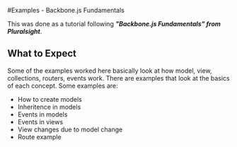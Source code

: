 #Examples - Backbone.js Fundamentals

This was done as a tutorial following **_"Backbone.js Fundamentals" from Pluralsight_**.

## What to Expect
Some of the examples worked here basically look at how model, view, collections, routers, events work.
There are examples that look at the basics of each concept.
Some examples are:
- How to create models
- Inheritence in models
- Events in models
- Events in views
- View changes due to model change 
- Route example
